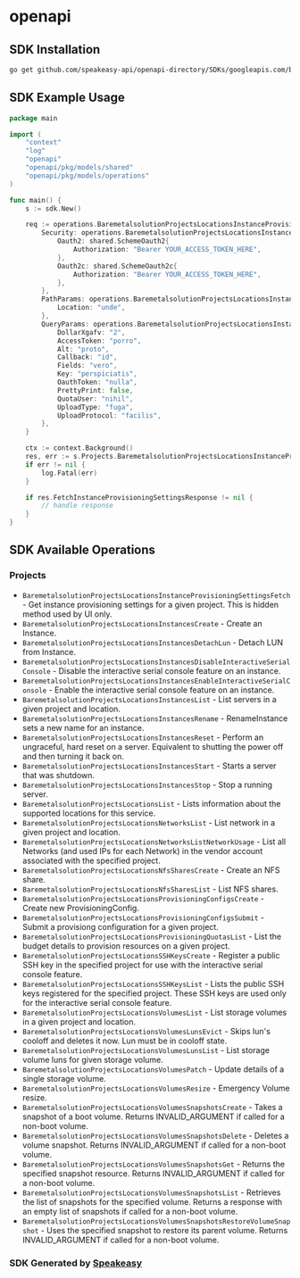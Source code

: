 # openapi

<!-- Start SDK Installation -->
## SDK Installation

```bash
go get github.com/speakeasy-api/openapi-directory/SDKs/googleapis.com/baremetalsolution/v2/go
```
<!-- End SDK Installation -->

## SDK Example Usage
<!-- Start SDK Example Usage -->
```go
package main

import (
    "context"
    "log"
    "openapi"
    "openapi/pkg/models/shared"
    "openapi/pkg/models/operations"
)

func main() {
    s := sdk.New()

    req := operations.BaremetalsolutionProjectsLocationsInstanceProvisioningSettingsFetchRequest{
        Security: operations.BaremetalsolutionProjectsLocationsInstanceProvisioningSettingsFetchSecurity{
            Oauth2: shared.SchemeOauth2{
                Authorization: "Bearer YOUR_ACCESS_TOKEN_HERE",
            },
            Oauth2c: shared.SchemeOauth2c{
                Authorization: "Bearer YOUR_ACCESS_TOKEN_HERE",
            },
        },
        PathParams: operations.BaremetalsolutionProjectsLocationsInstanceProvisioningSettingsFetchPathParams{
            Location: "unde",
        },
        QueryParams: operations.BaremetalsolutionProjectsLocationsInstanceProvisioningSettingsFetchQueryParams{
            DollarXgafv: "2",
            AccessToken: "porro",
            Alt: "proto",
            Callback: "id",
            Fields: "vero",
            Key: "perspiciatis",
            OauthToken: "nulla",
            PrettyPrint: false,
            QuotaUser: "nihil",
            UploadType: "fuga",
            UploadProtocol: "facilis",
        },
    }

    ctx := context.Background()
    res, err := s.Projects.BaremetalsolutionProjectsLocationsInstanceProvisioningSettingsFetch(ctx, req)
    if err != nil {
        log.Fatal(err)
    }

    if res.FetchInstanceProvisioningSettingsResponse != nil {
        // handle response
    }
}
```
<!-- End SDK Example Usage -->

<!-- Start SDK Available Operations -->
## SDK Available Operations


### Projects

* `BaremetalsolutionProjectsLocationsInstanceProvisioningSettingsFetch` - Get instance provisioning settings for a given project. This is hidden method used by UI only.
* `BaremetalsolutionProjectsLocationsInstancesCreate` - Create an Instance.
* `BaremetalsolutionProjectsLocationsInstancesDetachLun` - Detach LUN from Instance.
* `BaremetalsolutionProjectsLocationsInstancesDisableInteractiveSerialConsole` - Disable the interactive serial console feature on an instance.
* `BaremetalsolutionProjectsLocationsInstancesEnableInteractiveSerialConsole` - Enable the interactive serial console feature on an instance.
* `BaremetalsolutionProjectsLocationsInstancesList` - List servers in a given project and location.
* `BaremetalsolutionProjectsLocationsInstancesRename` - RenameInstance sets a new name for an instance.
* `BaremetalsolutionProjectsLocationsInstancesReset` - Perform an ungraceful, hard reset on a server. Equivalent to shutting the power off and then turning it back on.
* `BaremetalsolutionProjectsLocationsInstancesStart` - Starts a server that was shutdown.
* `BaremetalsolutionProjectsLocationsInstancesStop` - Stop a running server.
* `BaremetalsolutionProjectsLocationsList` - Lists information about the supported locations for this service.
* `BaremetalsolutionProjectsLocationsNetworksList` - List network in a given project and location.
* `BaremetalsolutionProjectsLocationsNetworksListNetworkUsage` - List all Networks (and used IPs for each Network) in the vendor account associated with the specified project.
* `BaremetalsolutionProjectsLocationsNfsSharesCreate` - Create an NFS share.
* `BaremetalsolutionProjectsLocationsNfsSharesList` - List NFS shares.
* `BaremetalsolutionProjectsLocationsProvisioningConfigsCreate` - Create new ProvisioningConfig.
* `BaremetalsolutionProjectsLocationsProvisioningConfigsSubmit` - Submit a provisiong configuration for a given project.
* `BaremetalsolutionProjectsLocationsProvisioningQuotasList` - List the budget details to provision resources on a given project.
* `BaremetalsolutionProjectsLocationsSSHKeysCreate` - Register a public SSH key in the specified project for use with the interactive serial console feature.
* `BaremetalsolutionProjectsLocationsSSHKeysList` - Lists the public SSH keys registered for the specified project. These SSH keys are used only for the interactive serial console feature.
* `BaremetalsolutionProjectsLocationsVolumesList` - List storage volumes in a given project and location.
* `BaremetalsolutionProjectsLocationsVolumesLunsEvict` - Skips lun's cooloff and deletes it now. Lun must be in cooloff state.
* `BaremetalsolutionProjectsLocationsVolumesLunsList` - List storage volume luns for given storage volume.
* `BaremetalsolutionProjectsLocationsVolumesPatch` - Update details of a single storage volume.
* `BaremetalsolutionProjectsLocationsVolumesResize` - Emergency Volume resize.
* `BaremetalsolutionProjectsLocationsVolumesSnapshotsCreate` - Takes a snapshot of a boot volume. Returns INVALID_ARGUMENT if called for a non-boot volume.
* `BaremetalsolutionProjectsLocationsVolumesSnapshotsDelete` - Deletes a volume snapshot. Returns INVALID_ARGUMENT if called for a non-boot volume.
* `BaremetalsolutionProjectsLocationsVolumesSnapshotsGet` - Returns the specified snapshot resource. Returns INVALID_ARGUMENT if called for a non-boot volume.
* `BaremetalsolutionProjectsLocationsVolumesSnapshotsList` - Retrieves the list of snapshots for the specified volume. Returns a response with an empty list of snapshots if called for a non-boot volume.
* `BaremetalsolutionProjectsLocationsVolumesSnapshotsRestoreVolumeSnapshot` - Uses the specified snapshot to restore its parent volume. Returns INVALID_ARGUMENT if called for a non-boot volume.
<!-- End SDK Available Operations -->

### SDK Generated by [Speakeasy](https://docs.speakeasyapi.dev/docs/using-speakeasy/client-sdks)
